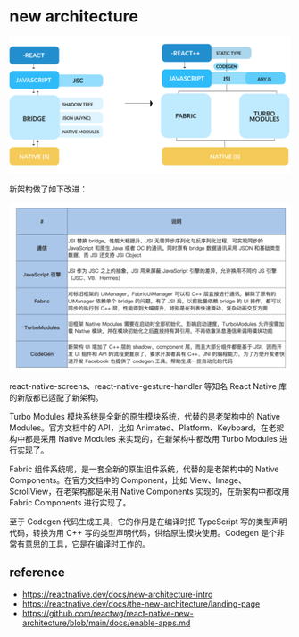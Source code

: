 # new architecture

<img src="./pics/new vs old.webp" />

新架构做了如下改进：

<img src="./pics/new architecture progress.png" />

react-native-screens、react-native-gesture-handler 等知名 React Native 库的新版都已适配了新架构。

Turbo Modules 模块系统是全新的原生模块系统，代替的是老架构中的 Native Modules。官方文档中的 API，比如 Animated、Platform、Keyboard，在老架构中都是采用 Native Modules 来实现的，在新架构中都改用 Turbo Modules 进行实现了。

Fabric 组件系统呢，是一套全新的原生组件系统，代替的是老架构中的 Native Components。在官方文档中的 Component，比如 View、Image、ScrollView，在老架构都是采用 Native Components 实现的，在新架构中都改用 Fabric Components 进行实现了。

至于 Codegen 代码生成工具，它的作用是在编译时把 TypeScript 写的类型声明代码，转换为用 C++ 写的类型声明代码，供给原生模块使用。Codegen 是个非常有意思的工具，它是在编译时工作的。

## reference
- https://reactnative.dev/docs/new-architecture-intro
- https://reactnative.dev/docs/the-new-architecture/landing-page
- https://github.com/reactwg/react-native-new-architecture/blob/main/docs/enable-apps.md